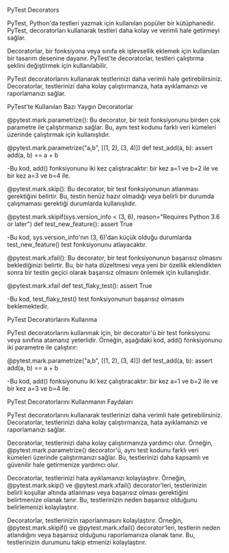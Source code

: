 PyTest Decorators

PyTest, Python'da testleri yazmak için kullanılan popüler bir kütüphanedir. PyTest, decoratorları kullanarak testleri daha kolay ve verimli hale getirmeyi sağlar.

Decoratorlar, bir fonksiyona veya sınıfa ek işlevsellik eklemek için kullanılan bir tasarım desenine dayanır. PyTest'te decoratorlar, testleri çalıştırma şeklini değiştirmek için kullanılabilir.

PyTest decoratorlarını kullanarak testlerinizi daha verimli hale getirebilirsiniz. Decoratorlar, testlerinizi daha kolay çalıştırmanıza, hata ayıklamanızı ve raporlamanızı sağlar.

PyTest'te Kullanılan Bazı Yaygın Decoratorlar


@pytest.mark.parametrize(): Bu decorator, bir test fonksiyonunu birden çok parametre ile çalıştırmanızı sağlar. Bu, aynı test kodunu farklı veri kümeleri üzerinde çalıştırmak için kullanışlıdır.

@pytest.mark.parametrize("a,b", [(1, 2), (3, 4)])
def test_add(a, b):
    assert add(a, b) == a + b

-Bu kod, add() fonksiyonunu iki kez çalıştıracaktır: bir kez a=1 ve b=2 ile ve bir kez a=3 ve b=4 ile.


@pytest.mark.skip(): Bu decorator, bir test fonksiyonunun atlanması gerektiğini belirtir. Bu, testin henüz hazır olmadığı veya belirli bir durumda çalışmaması gerektiği durumlarda kullanışlıdır.

@pytest.mark.skipif(sys.version_info < (3, 6), reason="Requires Python 3.6 or later")
def test_new_feature():
    assert True

-Bu kod, sys.version_info'nın (3, 6)'dan küçük olduğu durumlarda test_new_feature() test fonksiyonunu atlayacaktır.


@pytest.mark.xfail(): Bu decorator, bir test fonksiyonunun başarısız olmasını beklediğinizi belirtir. Bu, bir hata düzeltmesi veya yeni bir özellik eklendikten sonra bir testin geçici olarak başarısız olmasını önlemek için kullanışlıdır.

@pytest.mark.xfail
def test_flaky_test():
    assert True

-Bu kod, test_flaky_test() test fonksiyonunun başarısız olmasını beklemektedir.


PyTest Decoratorlarını Kullanma

PyTest decoratorlarını kullanmak için, bir decorator'ü bir test fonksiyonu veya sınıfına atamanız yeterlidir. Örneğin, aşağıdaki kod, add() fonksiyonunu iki parametre ile çalıştırır:

@pytest.mark.parametrize("a,b", [(1, 2), (3, 4)])
def test_add(a, b):
    assert add(a, b) == a + b

-Bu kod, add() fonksiyonunu iki kez çalıştıracaktır: bir kez a=1 ve b=2 ile ve bir kez a=3 ve b=4 ile.


PyTest Decoratorlarını Kullanmanın Faydaları

PyTest decoratorlarını kullanarak testlerinizi daha verimli hale getirebilirsiniz. Decoratorlar, testlerinizi daha kolay çalıştırmanıza, hata ayıklamanızı ve raporlamanızı sağlar.

Decoratorlar, testlerinizi daha kolay çalıştırmanıza yardımcı olur. Örneğin, @pytest.mark.parametrize() decorator'ü, aynı test kodunu farklı veri kümeleri üzerinde çalıştırmanızı sağlar. Bu, testlerinizi daha kapsamlı ve güvenilir hale getirmenize yardımcı olur.

Decoratorlar, testlerinizi hata ayıklamanızı kolaylaştırır. Örneğin, @pytest.mark.skip() ve @pytest.mark.xfail() decorator'leri, testlerinizin belirli koşullar altında atlanması veya başarısız olması gerektiğini belirtmenize olanak tanır. Bu, testlerinizin neden başarısız olduğunu belirlemenizi kolaylaştırır.

Decoratorlar, testlerinizin raporlanmasını kolaylaştırır. Örneğin, @pytest.mark.skipif() ve @pytest.mark.xfail() decorator'leri, testlerin neden atlandığını veya başarısız olduğunu raporlamanıza olanak tanır. Bu, testlerinizin durumunu takip etmenizi kolaylaştırır.
